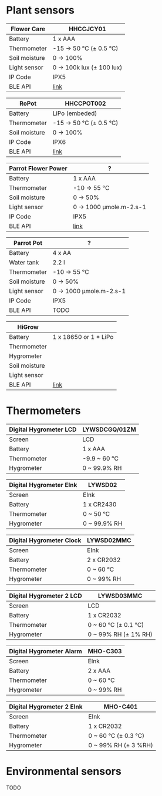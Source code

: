 
# Plant sensors

| Flower Care                   | HHCCJCY01                 |
| ----------------------------- | ------------------------- |
| Battery                       | 1 x AAA                   |
| Thermometer                   | -15 → 50 °C (± 0.5 °C)    |
| Soil moisture                 | 0 → 100%                  |
| Light sensor                  | 0 → 100k lux (± 100 lux)  |
| IP Code                       | IPX5                      |
| BLE API                       | [link](flowercare-api.md) |

| RoPot                         | HHCCPOT002                |
| ----------------------------- | ------------------------- |
| Battery                       | LiPo (embeded)            |
| Thermometer                   | -15 → 50 °C (± 0.5 °C)    |
| Soil moisture                 | 0 → 100%                  |
| IP Code                       | IPX6                      |
| BLE API                       | [link](ropot-api.md)      |

| Parrot Flower Power           | ?                         |
| ----------------------------- | ------------------------- |
| Battery                       | 1 x AAA                   |
| Thermometer                   | -10 → 55 °C               |
| Soil moisture                 | 0 → 50%                   |
| Light sensor                  | 0 → 1000 μmole.m-2.s-1    |
| IP Code                       | IPX5                      |
| BLE API                       | [link](flowerpower-api.md)|

| Parrot Pot                    | ?                         |
| ----------------------------- | ------------------------- |
| Battery                       | 4 x AA                    |
| Water tank                    | 2.2 l                     |
| Thermometer                   | -10 → 55 °C               |
| Soil moisture                 | 0 → 50%                   |
| Light sensor                  | 0 → 1000 μmole.m-2.s-1    |
| IP Code                       | IPX5                      |
| BLE API                       | TODO                      |

| HiGrow                        |                           |
| ----------------------------- | ------------------------- |
| Battery                       | 1 x 18650 or 1 * LiPo     |
| Thermometer                   |                           |
| Hygrometer                    |                           |
| Soil moisture                 |                           |
| Light sensor                  |                           |
| BLE API                       | [link](higrow-api.md)     |

# Thermometers

| Digital Hygrometer LCD        | LYWSDCGQ/01ZM             |
| ----------------------------- | ------------------------- |
| Screen                        | LCD                       |
| Battery                       | 1 x AAA                   |
| Thermometer                   | -9.9 ~ 60 °C              |
| Hygrometer                    | 0 ~ 99.9% RH              |

| Digital Hygrometer EInk       | LYWSD02                   |
| ----------------------------- | ------------------------- |
| Screen                        | EInk                      |
| Battery                       | 1 x CR2430                |
| Thermometer                   | 0 ~ 50 °C                 |
| Hygrometer                    | 0 ~ 99.9% RH              |

| Digital Hygrometer Clock      | LYWSD02MMC                |
| ----------------------------- | ------------------------- |
| Screen                        | EInk                      |
| Battery                       | 2 x CR2032                |
| Thermometer                   | 0 ~ 60 °C                 |
| Hygrometer                    | 0 ~ 99% RH                |

| Digital Hygrometer 2 LCD      | LYWSD03MMC                |
| ----------------------------- | ------------------------- |
| Screen                        | LCD                       |
| Battery                       | 1 x CR2032                |
| Thermometer                   | 0 ~ 60 °C (± 0.1 °C)      |
| Hygrometer                    | 0 ~ 99% RH (± 1% RH)      |

| Digital Hygrometer Alarm      | MHO-C303                  |
| ----------------------------- | ------------------------- |
| Screen                        | EInk                      |
| Battery                       | 2 x AAA                   |
| Thermometer                   | 0 ~ 60 °C                 |
| Hygrometer                    | 0 ~ 99% RH                |

| Digital Hygrometer 2 EInk     | MHO-C401                  |
| ----------------------------- | ------------------------- |
| Screen                        | EInk                      |
| Battery                       | 1 x CR2032                |
| Thermometer                   | 0 ~ 60 °C (± 0.3 °C)      |
| Hygrometer                    | 0 ~ 99% RH (± 3 %RH)      |

# Environmental sensors

TODO
